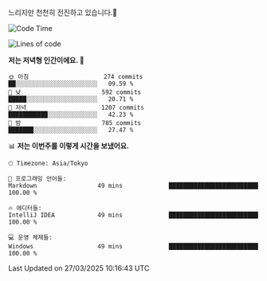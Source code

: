 느리지만 천천히 전진하고 있습니다.🐢

<!--START_SECTION:waka-->
![Code Time](http://img.shields.io/badge/Code%20Time-1%2C546%20hrs%2020%20mins-blue)

![Lines of code](https://img.shields.io/badge/%EC%A0%80%EB%8A%94%20%EC%97%AC%ED%83%9C%EA%B9%8C%EC%A7%80%20-916.3%20thousand%20%EC%A4%84%EC%9D%98%20%EC%BD%94%EB%93%9C%EB%A5%BC%20%EC%9E%91%EC%84%B1%ED%96%88%EC%96%B4%EC%9A%94.-blue)

**저는 저녁형 인간이에요. 🦉** 

```text
🌞 아침                     274 commits         ██░░░░░░░░░░░░░░░░░░░░░░░   09.59 % 
🌆 낮　                     592 commits         █████░░░░░░░░░░░░░░░░░░░░   20.71 % 
🌃 저녁                     1207 commits        ███████████░░░░░░░░░░░░░░   42.23 % 
🌙 밤　                     785 commits         ███████░░░░░░░░░░░░░░░░░░   27.47 % 
```


📊 **저는 이번주를 이렇게 시간을 보냈어요.** 

```text
🕑︎ Timezone: Asia/Tokyo

💬 프로그래밍 언어들: 
Markdown                 49 mins             █████████████████████████   100.00 % 

🔥 에디터들: 
IntelliJ IDEA            49 mins             █████████████████████████   100.00 % 

💻 운영 체제들: 
Windows                  49 mins             █████████████████████████   100.00 % 
```


 Last Updated on 27/03/2025 10:16:43 UTC
<!--END_SECTION:waka-->
